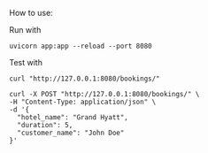 How to use: 

Run with

```
uvicorn app:app --reload --port 8080
```

Test with
```
curl "http://127.0.0.1:8080/bookings/"
```

```
curl -X POST "http://127.0.0.1:8080/bookings/" \
-H "Content-Type: application/json" \
-d '{
  "hotel_name": "Grand Hyatt",
  "duration": 5,
  "customer_name": "John Doe"
}'
```